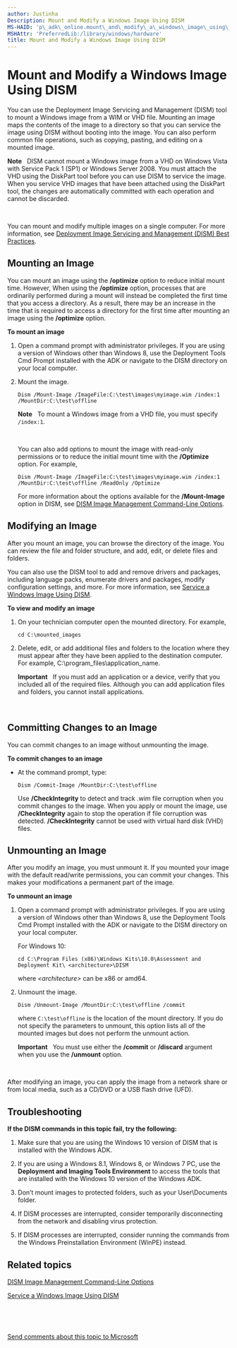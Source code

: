 ```yaml
---
author: Justinha
Description: Mount and Modify a Windows Image Using DISM
MS-HAID: 'p\_adk\_online.mount\_and\_modify\_a\_windows\_image\_using\_dism'
MSHAttr: 'PreferredLib:/library/windows/hardware'
title: Mount and Modify a Windows Image Using DISM
---
```


# Mount and Modify a Windows Image Using DISM


You can use the Deployment Image Servicing and Management (DISM) tool to mount a Windows image from a WIM or VHD file. Mounting an image maps the contents of the image to a directory so that you can service the image using DISM without booting into the image. You can also perform common file operations, such as copying, pasting, and editing on a mounted image.

**Note**  
DISM cannot mount a Windows image from a VHD on Windows Vista with Service Pack 1 (SP1) or Windows Server 2008. You must attach the VHD using the DiskPart tool before you can use DISM to service the image. When you service VHD images that have been attached using the DiskPart tool, the changes are automatically committed with each operation and cannot be discarded.

 

You can mount and modify multiple images on a single computer. For more information, see [Deployment Image Servicing and Management (DISM) Best Practices](deployment-image-servicing-and-management--dism--best-practices.md).

## <span id="Mounting_an_Image"></span><span id="mounting_an_image"></span><span id="MOUNTING_AN_IMAGE"></span>Mounting an Image


You can mount an image using the **/optimize** option to reduce initial mount time. However, When using the **/optimize** option, processes that are ordinarily performed during a mount will instead be completed the first time that you access a directory. As a result, there may be an increase in the time that is required to access a directory for the first time after mounting an image using the **/optimize** option.

**To mount an image**

1.  Open a command prompt with administrator privileges. If you are using a version of Windows other than Windows 8, use the Deployment Tools Cmd Prompt installed with the ADK or navigate to the DISM directory on your local computer.

2.  Mount the image.

    ``` syntax
    Dism /Mount-Image /ImageFile:C:\test\images\myimage.wim /index:1 /MountDir:C:\test\offline
    ```

    **Note**  
    To mount a Windows image from a VHD file, you must specify `/index:1`.

     

    You can also add options to mount the image with read-only permissions or to reduce the initial mount time with the **/Optimize** option. For example,

    ``` syntax
    Dism /Mount-Image /ImageFile:C:\test\images\myimage.wim /index:1 /MountDir:C:\test\offline /ReadOnly /Optimize
    ```

    For more information about the options available for the **/Mount-Image** option in DISM, see [DISM Image Management Command-Line Options](dism-image-management-command-line-options-s14.md).

## <span id="Modifying_an_Image"></span><span id="modifying_an_image"></span><span id="MODIFYING_AN_IMAGE"></span>Modifying an Image


After you mount an image, you can browse the directory of the image. You can review the file and folder structure, and add, edit, or delete files and folders.

You can also use the DISM tool to add and remove drivers and packages, including language packs, enumerate drivers and packages, modify configuration settings, and more. For more information, see [Service a Windows Image Using DISM](service-a-windows-image-using-dism.md).

**To view and modify an image**

1.  On your technician computer open the mounted directory. For example,

    ``` syntax
    cd C:\mounted_images
    ```

2.  Delete, edit, or add additional files and folders to the location where they must appear after they have been applied to the destination computer. For example, C:\\program\_files\\application\_name.

    **Important**  
    If you must add an application or a device, verify that you included all of the required files. Although you can add application files and folders, you cannot install applications.

     

## <span id="Committing_Changes_to_an_Image"></span><span id="committing_changes_to_an_image"></span><span id="COMMITTING_CHANGES_TO_AN_IMAGE"></span>Committing Changes to an Image


You can commit changes to an image without unmounting the image.

**To commit changes to an image**

-   At the command prompt, type:

    ``` syntax
    Dism /Commit-Image /MountDir:C:\test\offline
    ```

    Use **/CheckIntegrity** to detect and track .wim file corruption when you commit changes to the image. When you apply or mount the image, use **/CheckIntegrity** again to stop the operation if file corruption was detected. **/CheckIntegrity** cannot be used with virtual hard disk (VHD) files.

## <span id="Unmounting_an_Image"></span><span id="unmounting_an_image"></span><span id="UNMOUNTING_AN_IMAGE"></span>Unmounting an Image


After you modify an image, you must unmount it. If you mounted your image with the default read/write permissions, you can commit your changes. This makes your modifications a permanent part of the image.

**To unmount an image**

1.  Open a command prompt with administrator privileges. If you are using a version of Windows other than Windows 8, use the Deployment Tools Cmd Prompt installed with the ADK or navigate to the DISM directory on your local computer.

    For Windows 10:

    ``` syntax
    cd C:\Program Files (x86)\Windows Kits\10.0\Assessment and Deployment Kit\ <architecture>\DISM
    ```

    where *&lt;architecture&gt;* can be x86 or amd64.

2.  Unmount the image.

    ``` syntax
    Dism /Unmount-Image /MountDir:C:\test\offline /commit
    ```

    where `C:\test\offline` is the location of the mount directory. If you do not specify the parameters to unmount, this option lists all of the mounted images but does not perform the unmount action.

    **Important**  
    You must use either the **/commit** or **/discard** argument when you use the **/unmount** option.

     

After modifying an image, you can apply the image from a network share or from local media, such as a CD/DVD or a USB flash drive (UFD).

## <span id="Troubleshooting"></span><span id="troubleshooting"></span><span id="TROUBLESHOOTING"></span>Troubleshooting


**If the DISM commands in this topic fail, try the following:**

1.  Make sure that you are using the Windows 10 version of DISM that is installed with the Windows ADK.

2.  If you are using a Windows 8.1, Windows 8, or Windows 7 PC, use the **Deployment and Imaging Tools Environment** to access the tools that are installed with the Windows 10 version of the Windows ADK.

3.  Don’t mount images to protected folders, such as your User\\Documents folder.

4.  If DISM processes are interrupted, consider temporarily disconnecting from the network and disabling virus protection.

5.  If DISM processes are interrupted, consider running the commands from the Windows Preinstallation Environment (WinPE) instead.

## <span id="related_topics"></span>Related topics


[DISM Image Management Command-Line Options](dism-image-management-command-line-options-s14.md)

[Service a Windows Image Using DISM](service-a-windows-image-using-dism.md)

 

 

[Send comments about this topic to Microsoft](mailto:wsddocfb@microsoft.com?subject=Documentation%20feedback%20%5Bp_adk_online\p_adk_online%5D:%20Mount%20and%20Modify%20a%20Windows%20Image%20Using%20DISM%20%20RELEASE:%20%284/11/2016%29&body=%0A%0APRIVACY%20STATEMENT%0A%0AWe%20use%20your%20feedback%20to%20improve%20the%20documentation.%20We%20don't%20use%20your%20email%20address%20for%20any%20other%20purpose,%20and%20we'll%20remove%20your%20email%20address%20from%20our%20system%20after%20the%20issue%20that%20you're%20reporting%20is%20fixed.%20While%20we're%20working%20to%20fix%20this%20issue,%20we%20might%20send%20you%20an%20email%20message%20to%20ask%20for%20more%20info.%20Later,%20we%20might%20also%20send%20you%20an%20email%20message%20to%20let%20you%20know%20that%20we've%20addressed%20your%20feedback.%0A%0AFor%20more%20info%20about%20Microsoft's%20privacy%20policy,%20see%20http://privacy.microsoft.com/default.aspx. "Send comments about this topic to Microsoft")




